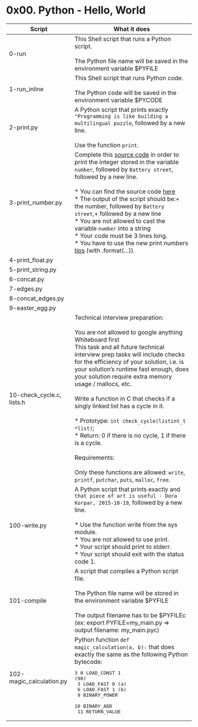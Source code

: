 # 0x00. Python - Hello, World

| Script | What it does |
| ------ | ------------ |
| 0-run | This Shell script that runs a Python script.<br><br>The Python file name will be saved in the environment variable $PYFILE |
| 1-run_inline | This Shell script that runs Python code.<br><br>The Python code will be saved in the environment variable $PYCODE |
| 2-print.py | A Python script that prints exactly `"Programming is like building a multilingual puzzle`, followed by a new line.<br><br>Use the function `print`. |
| 3-print_number.py |  Complete this [source code](https://github.com/holbertonschool/0x00.py/blob/master/3-print_number.py) in order to print the integer stored in the variable `number`, followed by `Battery street`, followed by a new line.<br><br>* You can find the source code [here](https://github.com/holbertonschool/0x00.py/blob/master/3-print_number.py)<br>* The output of the script should be:+ the number, followed by `Battery street`,+ followed by a new line<br>* You are not allowed to cast the variable `number` into a string<br>* Your code must be 3 lines long.<br>* You have to use the new print numbers [tips](https://pyformat.info/#number) (with .format(...)). |
| 4-print_float.py |  |
| 5-print_string.py |  |
| 6-concat.py |  |
| 7-edges.py |  |
| 8-concat_edges.py |  |
| 9-easter_egg.py |  |
| 10-check_cycle.c, lists.h | Technical interview preparation:<br><br>You are not allowed to google anything<br>Whiteboard first<br>This task and all future technical interview prep tasks will include checks for the efficiency of your solution, i.e. is your solution’s runtime fast enough, does your solution require extra memory usage / mallocs, etc.<br><br>Write a function in C that checks if a singly linked list has a cycle in it.<br><br>* Prototype: `int check_cycle(listint_t *list)`;<br>* Return: 0 if there is no cycle, 1 if there is a cycle.<br><br>Requirements:<br><br>Only these functions are allowed: `write`, `printf`, `putchar`, `puts`, `malloc`, `free`. |
| 100-write.py | A Python script that prints exactly and `that piece of art is useful - Dora Korpar, 2015-10-19`, followed by a new line.<br><br>* Use the function write from the sys module.<br>* You are not allowed to use print.<br>* Your script should print to stderr.<br>* Your script should exit with the status code 1. |
| 101-compile | A script that compiles a Python script file.<br><br>The Python file name will be stored in the environment variable $PYFILE<br><br>The output filename has to be $PYFILEc (ex: export PYFILE=my_main.py => output filename: my_main.pyc) |
| 102-magic_calculation.py | Python function `def magic_calculation(a, b):` that does exactly the same as the following Python bytecode: <pre>3           0 LOAD_CONST               1 (98)<br>            3 LOAD_FAST                0 (a)<br>            6 LOAD_FAST                1 (b)<br>            9 BINARY_POWER<br>            10 BINARY_ADD<br>            11 RETURN_VALUE </pre> |
